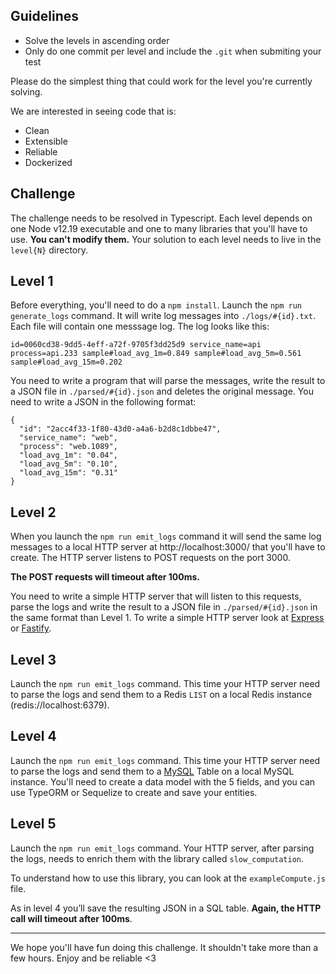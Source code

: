 ## Guidelines

- Solve the levels in ascending order
- Only do one commit per level and include the `.git` when submiting your test

Please do the simplest thing that could work for the level you're currently solving.

We are interested in seeing code that is:

- Clean
- Extensible
- Reliable
- Dockerized

## Challenge

The challenge needs to be resolved in Typescript.
Each level depends on one Node v12.19 executable and one to many libraries that you'll have to use.
**You can't modify them.**
Your solution to each level needs to live in the `level{N}` directory.

## Level 1

Before everything, you'll need to do a `npm install`.
Launch the `npm run generate_logs` command.
It will write log messages into `./logs/#{id}.txt`.
Each file will contain one messsage log. The log looks like this:

```
id=0060cd38-9dd5-4eff-a72f-9705f3dd25d9 service_name=api process=api.233 sample#load_avg_1m=0.849 sample#load_avg_5m=0.561 sample#load_avg_15m=0.202
```

You need to write a program that will parse the messages, write the result to a JSON file in `./parsed/#{id}.json` and deletes the original message.
You need to write a JSON in the following format:

```
{
  "id": "2acc4f33-1f80-43d0-a4a6-b2d8c1dbbe47",
  "service_name": "web",
  "process": "web.1089",
  "load_avg_1m": "0.04",
  "load_avg_5m": "0.10",
  "load_avg_15m": "0.31"
}
```

## Level 2

When you launch the `npm run emit_logs` command it will send the same log messages to a local HTTP server at http://localhost:3000/ that you'll have to create.
The HTTP server listens to POST requests on the port 3000.

**The POST requests will timeout after 100ms.**

You need to write a simple HTTP server that will listen to this requests, parse the logs and write the result to a JSON file in `./parsed/#{id}.json` in the same format than Level 1.
To write a simple HTTP server look at [Express](https://expressjs.com/) or [Fastify](https://www.fastify.io/).

## Level 3

Launch the `npm run emit_logs` command.
This time your HTTP server need to parse the logs and send them to a Redis `LIST` on a local Redis instance (redis://localhost:6379).

## Level 4

Launch the `npm run emit_logs` command.
This time your HTTP server need to parse the logs and send them to a [MySQL](https://hub.docker.com/_/mysql) Table on a local MySQL instance. You'll need to create a data model with the 5 fields, and you can use TypeORM or Sequelize to create and save your entities.

## Level 5

Launch the `npm run emit_logs` command.
Your HTTP server, after parsing the logs, needs to enrich them with the library called `slow_computation`.

To understand how to use this library, you can look at the `exampleCompute.js` file.

As in level 4 you’ll save the resulting JSON in a SQL table.
**Again, the HTTP call will timeout after 100ms**.

---

We hope you'll have fun doing this challenge. It shouldn't take more than a few hours. Enjoy and be reliable <3

